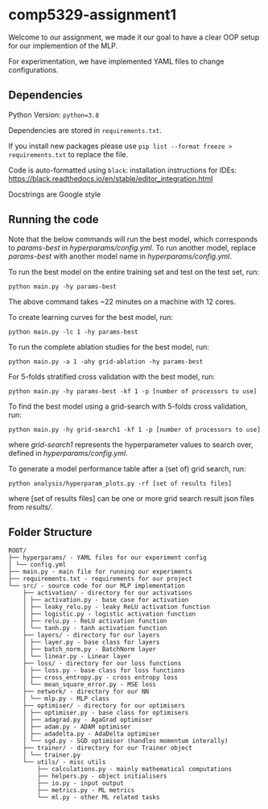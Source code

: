 # comp5329-assignment1

Welcome to our assignment, we made it our goal to have a clear OOP setup for our implemention of the MLP.
 
For experimentation, we have implemented YAML files to change configurations.


## Dependencies

Python Version: `python=3.8`

Dependencies are stored in `requirements.txt`. 

If you install new packages please use `pip list --format freeze > requirements.txt` to replace the file.

Code is auto-formatted using `black`: installation instructions for IDEs: https://black.readthedocs.io/en/stable/editor_integration.html

Docstrings are Google style  

## Running the code
Note that the below commands will run the best model, which corresponds to _params-best_ in _hyperparams/config.yml_. To run another model, replace _params-best_ with another model name in _hyperparams/config.yml_.

To run the best model on the entire training set and test on the test set, run:
```
python main.py -hy params-best
```
The above command takes ~22 minutes on a machine with 12 cores.

To create learning curves for the best model, run:
```
python main.py -lc 1 -hy params-best
```
To run the complete ablation studies for the best model, run:
```
python main.py -a 1 -ahy grid-ablation -hy params-best
```
For 5-folds stratified cross validation with the best model, run:
```
python main.py -hy params-best -kf 1 -p [number of processors to use]
```
To find the best model using a grid-search with 5-folds cross validation, run:
```
python main.py -hy grid-search1 -kf 1 -p [number of processors to use]
```
where _grid-search1_ represents the hyperparameter values to search over, defined in _hyperparams/config.yml_.

To generate a model performance table after a (set of) grid search, run:
```
python analysis/hyperparam_plots.py -rf [set of results files]
```
where [set of results files] can be one or more grid search result json files from _results/_.
## Folder Structure

```
ROOT/
├── hyperparams/ - YAML files for our experiment config
│ └── config.yml
├── main.py - main file for running our experiments
├── requirements.txt - requirements for our project
└── src/ - source code for our MLP implementation
    ├── activation/ - directory for our activations
    │ ├── activation.py - base case for activation
    │ ├── leaky_relu.py - leaky ReLU activation function
    │ ├── logistic.py - logistic activation function
    │ ├── relu.py - ReLU activation function
    │ └── tanh.py - tanh activation function
    ├── layers/ - directory for our layers
    │ ├── layer.py - base class for layers
    │ ├── batch_norm.py - BatchNorm layer
    │ └── linear.py - Linear layer
    ├── loss/ - directory for our loss functions
    │ ├── loss.py - base class for loss functions
    │ ├── cross_entropy.py - cross entropy loss
    │ └── mean_square_error.py - MSE loss
    ├── network/ - directory for our NN
    │ └── mlp.py - MLP class
    ├── optimiser/ - directory for our optimisers
    │ ├── optimiser.py - base class for optimisers
    │ ├── adagrad.py - AgaGrad optimiser
    │ ├── adam.py - ADAM optimiser
    │ ├── adadelta.py - AdaDelta optimiser
    │ └── sgd.py - SGD optimiser (handles momentum interally)
    ├── trainer/ - directory for our Trainer object
    │ └── trainer.py
    └── utils/ - misc utils 
        ├── calculations.py - mainly mathematical computations
        ├── helpers.py - object initialisers
        ├── io.py - input output
        ├── metrics.py - ML metrics 
        └── ml.py - other ML related tasks

  ```

  